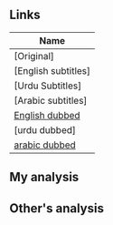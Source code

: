 ## Links
| Name  |
| ------------- |
|[Original] |
|[English subtitles] |
|[Urdu Subtitles] |
|[Arabic subtitles] |
|[English dubbed](https://www.youtube.com/watch?v=3RIB8yYXE2A&list=PLNIOxG0xOQU-p4XGDAf4NOODlus6-9lqM)|
|[urdu dubbed] |
|[arabic dubbed](https://www.youtube.com/watch?v=Bbjl88KxQ8Q&list=PLNNrxGh4PKeHnwTzLsj7iV-VY0iQg_55y) |

## My analysis


## Other's analysis